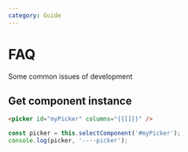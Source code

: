 ```yaml
---
category: Guide
---
```


# FAQ

Some common issues of development

## Get component instance

```html
<picker id="myPicker" columns="{{[]}}" />
```
```js
const picker = this.selectComponent('#myPicker');
console.log(picker, '----picker');
```